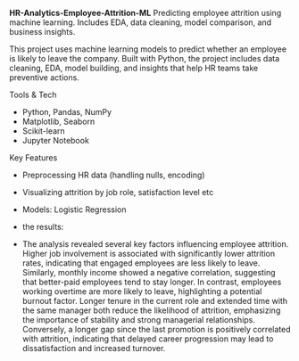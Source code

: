**HR-Analytics-Employee-Attrition-ML**
Predicting employee attrition using machine learning. Includes EDA, data cleaning, model comparison, and business insights.

This project uses machine learning models to predict whether an employee is likely to leave the company. Built with Python, the project includes data cleaning, EDA, model building, and insights that help HR teams take preventive actions.

 Tools & Tech
- Python, Pandas, NumPy
- Matplotlib, Seaborn
- Scikit-learn
- Jupyter Notebook

 Key Features
- Preprocessing HR data (handling nulls, encoding)
- Visualizing attrition by job role, satisfaction level etc
- Models: Logistic Regression

- the results:
- The analysis revealed several key factors influencing employee attrition. Higher job involvement is associated with significantly lower attrition rates, indicating that engaged employees are less likely to leave. Similarly, monthly income showed a negative correlation, suggesting that better-paid employees tend to stay longer. In contrast, employees working overtime are more likely to leave, highlighting a potential burnout factor. Longer tenure in the current role and extended time with the same manager both reduce the likelihood of attrition, emphasizing the importance of stability and strong managerial relationships. Conversely, a longer gap since the last promotion is positively correlated with attrition, indicating that delayed career progression may lead to dissatisfaction and increased turnover.
